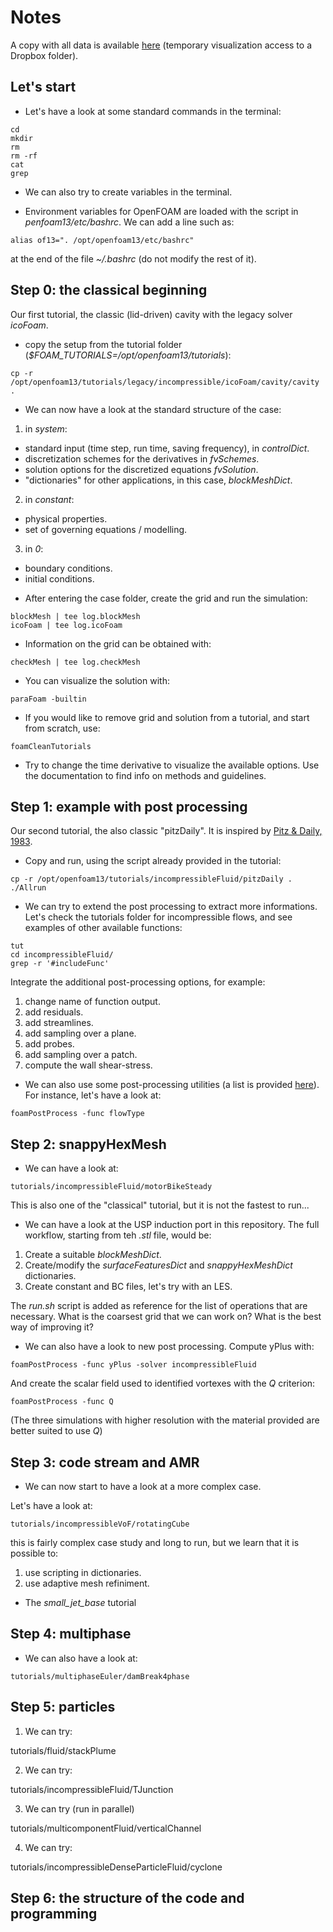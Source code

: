 # Notes

A copy with all data is available [here](https://www.dropbox.com/scl/fo/831dyn6jb6kzsjlah0osh/AAJBztjOqlOzHatEmytXSHw?rlkey=677lqu8ws7un1pku7a5hx9cik&st=ij3sskru&dl=0) (temporary visualization access to a Dropbox folder).

## Let's start

* Let's have a look at some standard commands in the terminal: 
```
cd
mkdir
rm
rm -rf 
cat 
grep
```
* We can also try to create variables in the terminal.

* Environment variables for OpenFOAM are loaded with the script in *penfoam13/etc/bashrc*. We can add a line such as: 
```
alias of13=". /opt/openfoam13/etc/bashrc"
```
at the end of the file *~/.bashrc* (do not modify the rest of it).

## Step 0: the classical beginning

Our first tutorial, the classic (lid-driven) cavity with the legacy solver *icoFoam*. 

* copy the setup from the tutorial folder (*$FOAM_TUTORIALS=/opt/openfoam13/tutorials*):

```
cp -r /opt/openfoam13/tutorials/legacy/incompressible/icoFoam/cavity/cavity .
```

* We can now have a look at the standard structure of the case: 

1. in *system*:
- standard input (time step, run time, saving frequency), in *controlDict*.
- discretization schemes for the derivatives in *fvSchemes*.
- solution options for the discretized equations *fvSolution*.
- "dictionaries" for other applications, in this case, *blockMeshDict*.
2. in *constant*: 
- physical properties.
- set of governing equations / modelling.
3. in *0*: 
- boundary conditions.
- initial conditions.

* After entering the case folder, create the grid and run the simulation:

```
blockMesh | tee log.blockMesh
icoFoam | tee log.icoFoam
```

* Information on the grid can be obtained with:
```
checkMesh | tee log.checkMesh
```

* You can visualize the solution with: 
```
paraFoam -builtin
```

* If you would like to remove grid and solution from a tutorial, and start from scratch, use: 
```
foamCleanTutorials 
```

* Try to change the time derivative to visualize the available options. Use the documentation to find info on methods and guidelines.

## Step 1: example with post processing

Our second tutorial, the also classic "pitzDaily". It is inspired by [Pitz & Daily, 1983](https://doi.org/10.2514/3.8290).

* Copy and run, using the script already provided in the tutorial:

```
cp -r /opt/openfoam13/tutorials/incompressibleFluid/pitzDaily . 
./Allrun
```

* We can try to extend the post processing to extract more informations. Let's check the tutorials folder for incompressible flows, and see examples of other available functions: 

```
tut
cd incompressibleFluid/
grep -r '#includeFunc'
```

Integrate the additional post-processing options, for example:
1. change name of function output.
2. add residuals.
3. add streamlines.
4. add sampling over a plane.
5. add probes.
6. add sampling over a patch.
7. compute the wall shear-stress. 

* We can also use some post-processing utilities (a list is provided [here](https://doc.cfd.direct/openfoam/user-guide-v13/post-processing-functionality#x41-2180007.3)). For instance, let's have a look at: 
```
foamPostProcess -func flowType
```

## Step 2: snappyHexMesh

* We can have a look at:
```
tutorials/incompressibleFluid/motorBikeSteady
```
This is also one of the "classical" tutorial, but it is not the fastest to run... 

* We can have a look at the USP induction port in this repository. The full workflow, starting from teh *.stl* file, would be:

1. Create a suitable *blockMeshDict*.
2. Create/modify the *surfaceFeaturesDict* and *snappyHexMeshDict* dictionaries.
3. Create constant and BC files, let's try with an LES.

The *run.sh* script is added as reference for the list of operations that are necessary. What is the coarsest grid that we can work on? What is the best way of improving it?

* We can also have a look to new post processing. Compute yPlus with: 

```
foamPostProcess -func yPlus -solver incompressibleFluid
```

And create the scalar field used to identified vortexes with the *Q* criterion:

```
foamPostProcess -func Q
```

(The three simulations with higher resolution with the material provided are better suited to use *Q*)

## Step 3: code stream and AMR

* We can now start to have a look at a more complex case.

Let's have a look at:
```
tutorials/incompressibleVoF/rotatingCube
```
this is fairly complex case study and long to run, but we learn that it is possible to:

1. use scripting in dictionaries.
2. use adaptive mesh refiniment.

* The *small_jet_base* tutorial

## Step 4: multiphase


* We can also have a look at:
```
tutorials/multiphaseEuler/damBreak4phase
```

## Step 5: particles

1. We can try:

tutorials/fluid/stackPlume

2. We can try:

tutorials/incompressibleFluid/TJunction

3. We can try (run in parallel)

tutorials/multicomponentFluid/verticalChannel

4. We can try: 

tutorials/incompressibleDenseParticleFluid/cyclone

## Step 6: the structure of the code and programming